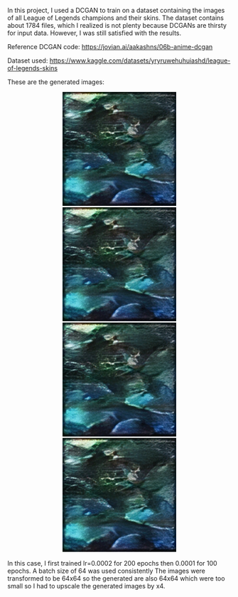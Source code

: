 In this project, I used a DCGAN to train on a dataset containing the images of all League of Legends champions and their skins.
The dataset contains about 1784 files, which I realized is not plenty because DCGANs are thirsty for input data. However, I was still satisfied with the results.

Reference DCGAN code: https://jovian.ai/aakashns/06b-anime-dcgan

Dataset used: https://www.kaggle.com/datasets/yryruwehuhuiashd/league-of-legends-skins

These are the generated images:
<p align="center">
  <img src="Scaled_images/Champ1_scaled.png" width="256" alt="Image 1">
  <img src="Scaled_images/Champ1_scaled.png" width="256" alt="Image 2">
  <img src="Scaled_images/Champ1_scaled.png" width="256" alt="Image 3">
  <img src="Scaled_images/Champ1_scaled.png" width="256" alt="Image 4">
</p>

In this case, I first trained lr=0.0002 for 200 epochs then 0.0001 for 100 epochs. A batch size of 64 was used consistently
The images were transformed to be 64x64 so the generated are also 64x64 which were too small so I had to upscale the generated images by x4.

